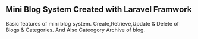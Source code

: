 ## Mini Blog System Created with Laravel Framwork

Basic features of mini blog system.
Create,Retrieve,Update & Delete of Blogs & Categories.
And Also Cateogory Archive of blog.






